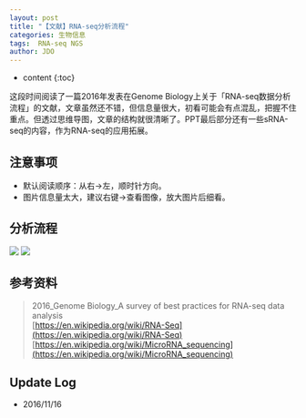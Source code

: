 ```yaml
---
layout: post
title: "【文献】RNA-seq分析流程"
categories: 生物信息
tags:  RNA-seq NGS
author: JDO
---
```


* content
{:toc}

这段时间阅读了一篇2016年发表在Genome Biology上关于「RNA-seq数据分析流程」的文献，文章虽然还不错，但信息量很大，初看可能会有点混乱，把握不住重点。但透过思维导图，文章的结构就很清晰了。PPT最后部分还有一些sRNA-seq的内容，作为RNA-seq的应用拓展。




## 注意事项
- 默认阅读顺序：从右→左，顺时针方向。
- 图片信息量太大，建议右键→查看图像，放大图片后细看。

## 分析流程
![](https://raw.githubusercontent.com/woaielf/woaielf.github.io/master/_posts/Pic/1611/161106-1.png)
![](https://raw.githubusercontent.com/woaielf/woaielf.github.io/master/_posts/Pic/1611/161106-2.png)

<!-- ## PPT展示
<video width="800" height="450" controls="controls">
    <source src="https://raw.githubusercontent.com/woaielf/woaielf.github.io/master/_posts/Video/161116.mp4" type="video/mp4" />
</video> -->

## 参考资料
> 2016_Genome Biology_A survey of best practices for RNA-seq data analysis <br>
[https://en.wikipedia.org/wiki/RNA-Seq](https://en.wikipedia.org/wiki/RNA-Seq) <br>
[https://en.wikipedia.org/wiki/MicroRNA_sequencing](https://en.wikipedia.org/wiki/MicroRNA_sequencing)


## Update Log
- 2016/11/16